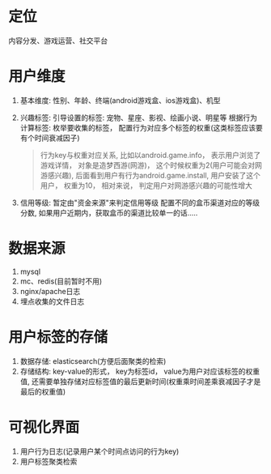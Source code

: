 # 定位
内容分发、游戏运营、社交平台

# 用户维度

1. 基本维度: 性别、年龄、终端(android游戏盒、ios游戏盒)、机型
2. 兴趣标签:
    引导设置的标签: 宠物、星座、影视、绘画小说、明星等
    根据行为计算标签: 枚举要收集的标签， 配置行为对应多个标签的权重(这类标签应该要有个时间衰减因子)
    >行为key与权重对应关系, 比如以android.game.info， 表示用户浏览了游戏详情， 对象是造梦西游(网游)， 这个时候权重为2(用户可能会对网游感兴趣), 后面看到用户有行为android.game.install, 用户安装了这个用户， 权重为10， 相对来说， 判定用户对网游感兴趣的可能性增大 

3. 信用等级: 暂定由"资金来源"来判定信用等级
    配置不同的盒币渠道对应的等级分数, 如果用户近期内，获取盒币的渠道比较单一的话.....

# 数据来源
1. mysql
2. mc、redis(目前暂时不用)
3. nginx/apache日志
4. 埋点收集的文件日志

# 用户标签的存储
1. 数据存储: elasticsearch(方便后面聚类的检索)
2. 存储结构: key-value的形式， key为标签id， value为用户对应该标签的权重值, 还需要单独存储对应标签值的最后更新时间(权重乘时间差乘衰减因子才是最后的权重值)


# 可视化界面
1. 用户行为日志(记录用户某个时间点访问的行为key)
2. 用户标签聚类检索



